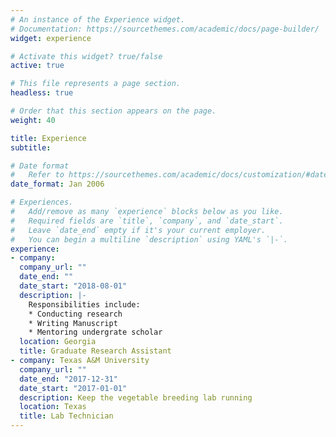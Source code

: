 ```yaml
---
# An instance of the Experience widget.
# Documentation: https://sourcethemes.com/academic/docs/page-builder/
widget: experience

# Activate this widget? true/false
active: true

# This file represents a page section.
headless: true

# Order that this section appears on the page.
weight: 40

title: Experience
subtitle:

# Date format
#   Refer to https://sourcethemes.com/academic/docs/customization/#date-format
date_format: Jan 2006

# Experiences.
#   Add/remove as many `experience` blocks below as you like.
#   Required fields are `title`, `company`, and `date_start`.
#   Leave `date_end` empty if it's your current employer.
#   You can begin a multiline `description` using YAML's `|-`.
experience:
- company: 
  company_url: ""
  date_end: ""
  date_start: "2018-08-01"
  description: |-
    Responsibilities include:
    * Conducting research 
    * Writing Manuscript
    * Mentoring undergrate scholar 
  location: Georgia
  title: Graduate Research Assistant
- company: Texas A&M University
  company_url: ""
  date_end: "2017-12-31"
  date_start: "2017-01-01"
  description: Keep the vegetable breeding lab running
  location: Texas
  title: Lab Technician
---
```

